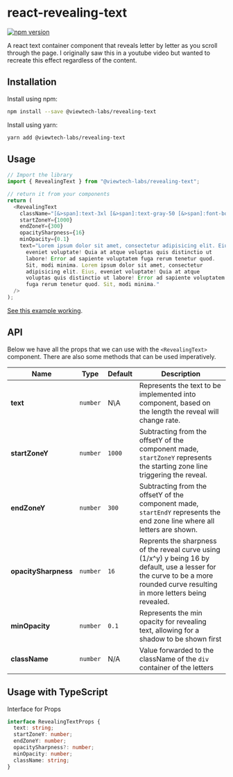 # react-revealing-text

[![npm version](https://badge.fury.io/js/@viewtech-labs%2Frevealing-text.svg)](https://badge.fury.io/js/@viewtech-labs%2Frevealing-text)

A react text container component that reveals letter by letter as you scroll through the page. I originally saw this in a youtube video but wanted to recreate this effect regardless of the content.

## Installation

Install using npm:

```sh
npm install --save @viewtech-labs/revealing-text
```

Install using yarn:

```sh
yarn add @viewtech-labs/revealing-text
```

## Usage

```ts
// Import the library
import { RevealingText } from "@viewtech-labs/revealing-text";

// return it from your components
return (
  <RevealingText
    className="[&>span]:text-3xl [&>span]:text-gray-50 [&>span]:font-bold"
    startZoneY={1000}
    endZoneY={300}
    opacitySharpness={16}
    minOpacity={0.1}
    text="Lorem ipsum dolor sit amet, consectetur adipisicing elit. Eius,
      eveniet voluptate! Quia at atque voluptas quis distinctio ut
      labore! Error ad sapiente voluptatem fuga rerum tenetur quod.
      Sit, modi minima. Lorem ipsum dolor sit amet, consectetur
      adipisicing elit. Eius, eveniet voluptate! Quia at atque
      voluptas quis distinctio ut labore! Error ad sapiente voluptatem
      fuga rerum tenetur quod. Sit, modi minima."
  />
);
```

[See this example working](https://codesandbox.io/p/sandbox/revealing-text-forked-7h6ssg?file=%2Fsrc%2Fstyles.css%3A3%2C22).

## API

Below we have all the props that we can use with the `<RevealingText>` component. There are also some methods that can be used imperatively.

| Name                 | Type     | Default | Description                                                                                                                                                                     |
| -------------------- | -------- | ------- | ------------------------------------------------------------------------------------------------------------------------------------------------------------------------------- |
| **text**             | `number` | N\A     | Represents the text to be implemented into component, based on the length the reveal will change rate.                                                                          |
| **startZoneY**       | `number` | `1000`  | Subtracting from the offsetY of the component made, `startZoneY` represents the starting zone line triggering the reveal.                                                       |
| **endZoneY**         | `number` | `300`   | Subtracting from the offsetY of the component made, `startEndY` represents the end zone line where all letters are shown.                                                       |
| **opacitySharpness** | `number` | `16`    | Reprents the sharpness of the reveal curve using (1/x^y) y being 16 by default, use a lesser for the curve to be a more rounded curve resulting in more letters being revealed. |
| **minOpacity**       | `number` | `0.1`   | Represents the min opacity for revealing text, allowing for a shadow to be shown first                                                                                          |
| **className**        | `number` | N/A     | Value forwarded to the className of the `div` container of the letters                                                                                                          |

## Usage with TypeScript

Interface for Props

```ts
interface RevealingTextProps {
  text: string;
  startZoneY: number;
  endZoneY: number;
  opacitySharpness?: number;
  minOpacity: number;
  className: string;
}
```
